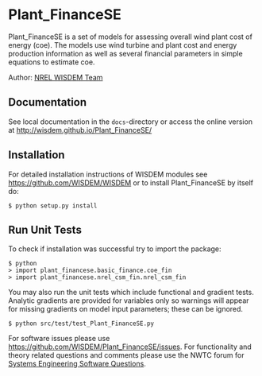 # Plant_FinanceSE

Plant_FinanceSE is a set of models for assessing overall wind plant cost of energy (coe).  The models use wind turbine and plant cost and energy production information as well as several financial parameters in simple equations to estimate coe.

Author: [NREL WISDEM Team](mailto:systems.engineering@nrel.gov) 

## Documentation

See local documentation in the `docs`-directory or access the online version at <http://wisdem.github.io/Plant_FinanceSE/>

## Installation

For detailed installation instructions of WISDEM modules see <https://github.com/WISDEM/WISDEM> or to install Plant_FinanceSE by itself do:

    $ python setup.py install

## Run Unit Tests

To check if installation was successful try to import the package:

	$ python
	> import plant_financese.basic_finance.coe_fin
	> import plant_financese.nrel_csm_fin.nrel_csm_fin

You may also run the unit tests which include functional and gradient tests.  Analytic gradients are provided for variables only so warnings will appear for missing gradients on model input parameters; these can be ignored.

	$ python src/test/test_Plant_FinanceSE.py

For software issues please use <https://github.com/WISDEM/Plant_FinanceSE/issues>.  For functionality and theory related questions and comments please use the NWTC forum for [Systems Engineering Software Questions](https://wind.nrel.gov/forum/wind/viewtopic.php?f=34&t=1002).
